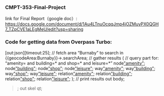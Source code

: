 ### CMPT-353-Final-Project


link for Final Report（google doc）:
  https://docs.google.com/document/d/1Au4LTnuOcqqJmp4jOZMuyPX0QGH7_TZpCVE1aLEgMeU/edit?usp=sharing

### Code for getting data from Overpass Turbo:
[out:json][timeout:25];
// fetch area “Burnaby” to search in
{{geocodeArea:Burnaby}}->.searchArea;
// gather results
(
  // query part for: “amenity= and building=* and shop=* and leisure=*”
  node["amenity"](area.searchArea);
  node["building"](area.searchArea);
  node["shop"](area.searchArea);
  node["leisure"](area.searchArea);
  way["amenity"](area.searchArea);
  way["building"](area.searchArea);
  way["shop"](area.searchArea);
  way["leisure"](area.searchArea);
  relation["amenity"](area.searchArea);
  relation["building"](area.searchArea);
  relation["shop"](area.searchArea);
  relation["leisure"](area.searchArea);
);
// print results
out body;
>;
out skel qt;
